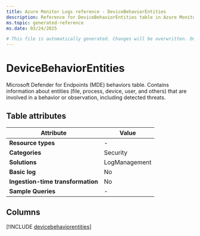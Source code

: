 ```yaml
---
title: Azure Monitor Logs reference - DeviceBehaviorEntities
description: Reference for DeviceBehaviorEntities table in Azure Monitor Logs.
ms.topic: generated-reference
ms.date: 03/24/2025

# This file is automatically generated. Changes will be overwritten. Do not change this file directly.
---
```


# DeviceBehaviorEntities

Microsoft Defender for Endpoints (MDE) behaviors table. Contains information about entities (file, process, device, user, and others) that are involved in a behavior or observation, including detected threats.


## Table attributes

|Attribute|Value|
|---|---|
|**Resource types**|-|
|**Categories**|Security|
|**Solutions**| LogManagement|
|**Basic log**|No|
|**Ingestion-time transformation**|No|
|**Sample Queries**|-|



## Columns
  
[!INCLUDE [devicebehaviorentities](~/reusable-content/ce-skilling/azure/includes/azure-monitor/reference/tables/devicebehaviorentities-include.md)]
